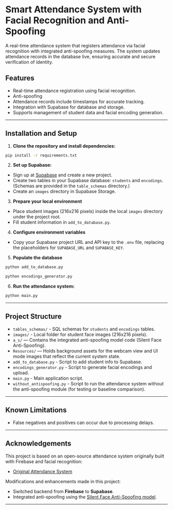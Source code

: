 # Smart Attendance System with Facial Recognition and Anti-Spoofing

A real-time attendance system that registers attendance via facial recognition with integrated anti-spoofing measures. The system updates attendance records in the database live, ensuring accurate and secure verification of identity.

## Features

- Real-time attendance registration using facial recognition.
- Anti-spoofing
- Attendance records include timestamps for accurate tracking.
- Integration with Supabase for database and storage.
- Supports management of student data and facial encoding generation.

---

## Installation and Setup

1. **Clone the repository and install dependencies:**

```bash
pip install -r requirements.txt
```

2. **Set up Supabase:**

- Sign up at [Supabase](https://supabase.com) and create a new project.
- Create two tables in your Supabase database: `students` and `encodings`. (Schemas are provided in the `table_schemas` directory.)
- Create an `images` directory in Supabase Storage.

3. **Prepare your local environment**

- Place student images (216x216 pixels) inside the local `images` directory under the project root.
- Fill student information in `add_to_database.py`.

4. **Configure environment variables**

- Copy your Supabase project URL and API key to the `.env` file, replacing the placeholders for `SUPABASE_URL` and `SUPABASE_KEY`.

5. **Populate the database**

```bash
python add_to_database.py
```
```bash
python encodings_generator.py
```

6. **Run the attendance system:**

```bash
python main.py
```
---

## Project Structure

- `tables_schemas/` - SQL schemas for `students` and `encodings` tables.
- `images/` - Local folder for student face images (216x216 pixels).
- `a_s/` — Contains the integrated anti-spoofing model code (Silent Face Anti-Spoofing).
- `Resources/` — Holds background assets for the webcam view and UI mode images that reflect the current system state.
- `add_to_database.py` - Script to add student info to Supabase.
- `encodings_generator.py` - Script to generate facial encodings and upload.
- `main.py` - Main application script.
- `without_antispoofing.py` - Script to run the attendance system without the anti-spoofing module (for testing or baseline comparison).

---

## Known Limitations

- False negatives and positives can occur due to processing delays.

---

## Acknowledgements

This project is based on an open-source attendance system originally built with Firebase and facial recognition:

- [Original Attendance System](https://github.com/amithhd/Face_Recognition_With_Real_Time.git)  

Modifications and enhancements made in this project:
- Switched backend from **Firebase** to **Supabase**.
- Integrated anti-spoofing using the [Silent Face Anti-Spoofing model](https://github.com/minivision-ai/Silent-Face-Anti-Spoofing.git).

---



